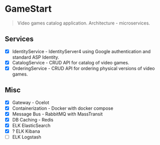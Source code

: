 # GameStart

>Video games catalog application. Architecture - microservices.

## Services

- [x] IdentityService - IdentityServer4 using Google authentication and standard ASP Identity.
- [x] CatalogService - CRUD API for catalog of video games.
- [x] OrderingService - CRUD API for ordering physical versions of video games.

## Misc

- [x] Gateway - Ocelot
- [x] Containerization - Docker with docker compose
- [x] Message Bus - RabbitMQ with MassTransit
- [x] DB Caching - Redis
- [x] ELK ElasticSearch
- [x] ? ELK Kibana
- [ ] ELK Logstash
